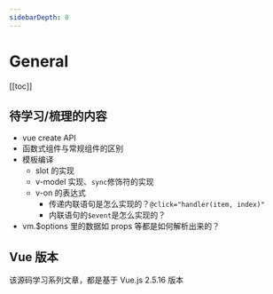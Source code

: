 ```yaml
---
sidebarDepth: 0
---
```


# General

[[toc]]

## 待学习/梳理的内容

- vue create API
- 函数式组件与常规组件的区别
- 模板编译
  - slot 的实现
  - v-model 实现、`sync`修饰符的实现
  - v-on 的表达式
    - 传递内联语句是怎么实现的？`@click="handler(item, index)"`
    - 内联语句的`$event`是怎么实现的？
- vm.$options 里的数据如 props 等都是如何解析出来的？

## Vue 版本

该源码学习系列文章，都是基于 Vue.js 2.5.16 版本
